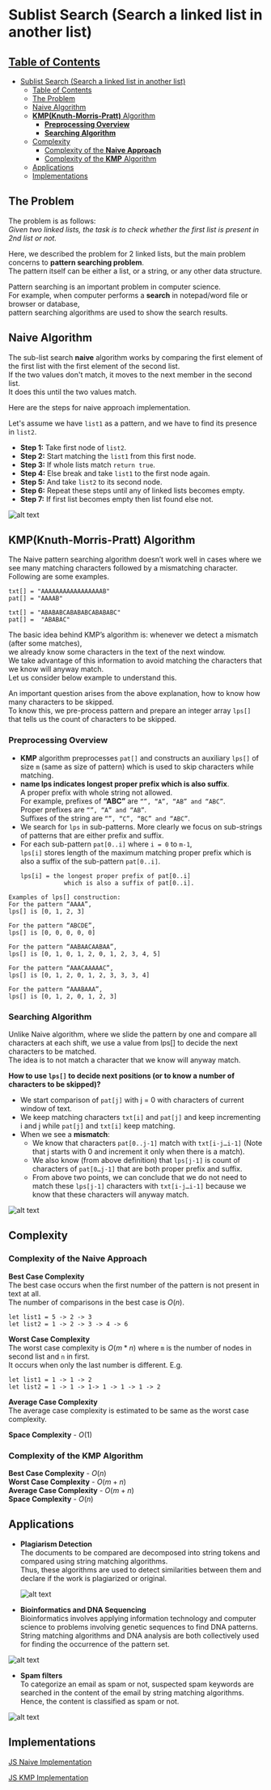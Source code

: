 # Sublist Search (Search a linked list in another list)

## [Table of Contents](#table-of-contents)

- [Sublist Search (Search a linked list in another list)](#sublist-search-search-a-linked-list-in-another-list)
  - [Table of Contents](#table-of-contents)
  - [The Problem](#the-problem)
  - [Naive Algorithm](#naive-algorithm)
  - [**KMP(Knuth-Morris-Pratt)** Algorithm](#kmpknuth-morris-pratt-algorithm)
    - [**Preprocessing Overview**](#preprocessing-overview)
    - [**Searching Algorithm**](#searching-algorithm)
  - [Complexity](#complexity)
    - [Complexity of the **Naive Approach**](#complexity-of-the-naive-approach)
    - [Complexity of the **KMP** Algorithm](#complexity-of-the-kmp-algorithm)
  - [Applications](#applications)
  - [Implementations](#implementations)

## The Problem

The problem is as follows:  
_Given two linked lists, the task is to check whether the first list is present in 2nd list or not._

Here, we described the problem for 2 linked lists, but the main problem concerns to **pattern searching problem**.  
The pattern itself can be either a list, or a string, or any other data structure.

Pattern searching is an important problem in computer science.  
For example, when computer performs a **search** in notepad/word file or browser or database,  
pattern searching algorithms are used to show the search results.

## Naive Algorithm

The sub-list search **naive** algorithm works by comparing the first element of the first list with the first element of the second list.  
If the two values don't match, it moves to the next member in the second list.  
It does this until the two values match.

Here are the steps for naive approach implementation.

Let's assume we have `list1` as a pattern, and we have to find its presence in `list2`.

- **Step 1:** Take first node of `list2`.
- **Step 2:** Start matching the `list1` from this first node.
- **Step 3:** If whole lists match `return true`.
- **Step 4:** Else break and take `list1` to the first node again.
- **Step 5:** And take `list2` to its second node.
- **Step 6:** Repeat these steps until any of linked lists becomes empty.
- **Step 7:** If first list becomes empty then list found else not.

![alt text](../src/sublist-search-search-a-linked-list-in-another-list-9-1636918157.png)

## **KMP(Knuth-Morris-Pratt)** Algorithm

The Naive pattern searching algorithm doesn’t work well in cases where we see many matching characters followed by a mismatching character.  
Following are some examples.

```JS
txt[] = "AAAAAAAAAAAAAAAAAB"
pat[] = "AAAAB"

txt[] = "ABABABCABABABCABABABC"
pat[] =  "ABABAC"
```

The basic idea behind KMP’s algorithm is: whenever we detect a mismatch (after some matches),  
we already know some characters in the text of the next window.  
We take advantage of this information to avoid matching the characters that we know will anyway match.  
Let us consider below example to understand this.

<!-- ![alt text](../src/kmp.png) -->

An important question arises from the above explanation,
how to know how many characters to be skipped.  
To know this,
we pre-process pattern and prepare an integer array
`lps[]` that tells us the count of characters to be skipped.

### **Preprocessing Overview**

- **KMP** algorithm preprocesses `pat[]` and constructs an auxiliary `lps[]` of size `m` (same as size of pattern) which is used to skip characters while matching.
- **name lps indicates longest proper prefix which is also suffix**.  
  A proper prefix with whole string not allowed.  
  For example, prefixes of **“ABC”** are `“”, “A”, “AB” and “ABC”`.  
  Proper prefixes are `“”, “A” and “AB”`.  
  Suffixes of the string are `“”, “C”, “BC” and “ABC”`.
- We search for `lps` in sub-patterns. More clearly we focus on sub-strings of patterns that are either prefix and suffix.
- For each sub-pattern `pat[0..i]` where `i = 0` to `m-1`,  
  `lps[i]` stores length of the maximum matching proper prefix which is also a suffix of the sub-pattern `pat[0..i]`.
  ```JS
  lps[i] = the longest proper prefix of pat[0..i]
              which is also a suffix of pat[0..i].
  ```

```
Examples of lps[] construction:
For the pattern “AAAA”,
lps[] is [0, 1, 2, 3]

For the pattern “ABCDE”,
lps[] is [0, 0, 0, 0, 0]

For the pattern “AABAACAABAA”,
lps[] is [0, 1, 0, 1, 2, 0, 1, 2, 3, 4, 5]

For the pattern “AAACAAAAAC”,
lps[] is [0, 1, 2, 0, 1, 2, 3, 3, 3, 4]

For the pattern “AAABAAA”,
lps[] is [0, 1, 2, 0, 1, 2, 3]
```

### **Searching Algorithm**

Unlike Naive algorithm, where we slide the pattern by one and compare all characters at each shift, we use a value from lps[] to decide the next characters to be matched.  
The idea is to not match a character that we know will anyway match.

**How to use `lps[]` to decide next positions (or to know a number of characters to be skipped)?**

- We start comparison of `pat[j]` with j = 0 with characters of current window of text.
- We keep matching characters `txt[i]` and `pat[j]` and keep incrementing i and j while `pat[j]` and `txt[i]` keep matching.
- When we see a **mismatch**:
  - We know that characters `pat[0..j-1]` match with `txt[i-j…i-1]` (Note that j starts with 0 and increment it only when there is a match).
  - We also know (from above definition) that `lps[j-1]` is count of characters of `pat[0…j-1]` that are both proper prefix and suffix.
  - From above two points, we can conclude that we do not need to match these `lps[j-1]` characters with `txt[i-j…i-1]` because we know that these characters will anyway match.

![alt text](../src/KMP_Algorithm_Example.png)

## Complexity

### Complexity of the **Naive Approach**

**Best Case Complexity**  
The best case occurs when the first number of the pattern is not present in text at all.  
The number of comparisons in the best case is $O(n)$.

```JS
let list1 = 5 -> 2 -> 3
let list2 = 1 -> 2 -> 3 -> 4 -> 6
```

**Worst Case Complexity**  
The worst case complexity is $O(m*n$) where `m` is the number of nodes in second list and `n` in first.  
It occurs when only the last number is different. E.g.

```JS
let list1 = 1 -> 1 -> 2
let list2 = 1 -> 1 -> 1-> 1 -> 1 -> 1 -> 2
```

**Average Case Complexity**  
The average case complexity is estimated to be same as the worst case complexity.

**Space Complexity** - $O(1)$

### Complexity of the **KMP** Algorithm

**Best Case Complexity** - $O(n)$  
**Worst Case Complexity** - $O(m+n)$  
**Average Case Complexity** - $O(m+n)$  
**Space Complexity** - $O(n)$

## Applications

- **Plagiarism Detection**  
  The documents to be compared are decomposed into string tokens and compared using string matching algorithms.  
  Thus, these algorithms are used to detect similarities between them and declare if the work is plagiarized or original.

  ![alt text](../src/PlagDetection2.jpg)

- **Bioinformatics and DNA Sequencing**  
  Bioinformatics involves applying information technology and computer science to problems involving genetic sequences to find DNA patterns.  
  String matching algorithms and DNA analysis are both collectively used for finding the occurrence of the pattern set.

![alt text](../src/DNASequencing.jpg)

- **Spam filters**  
  To categorize an email as spam or not, suspected spam keywords are searched in the content of the email by string matching algorithms.  
  Hence, the content is classified as spam or not.

![alt text](../src/Spamfilter2.jpg)

## Implementations

[JS Naive Implementation](implementations/sublist_search_naive.js)

[JS KMP Implementation](implementations/sublist_search_kmp.js)
